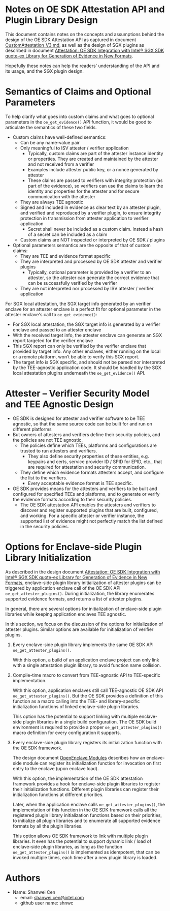Notes on OE SDK Attestation API and Plugin Library Design
====

This document contains notes on the concepts and assumptions behind the design
of the OE SDK Attestation API as captured in document
[CustomAttestation_V3.md](https://github.com/openenclave/openenclave/blob/master/docs/DesignDocs/CustomAttestation_V3.md),
as well as the design of SGX plugins as described in document
[Attestation: OE SDK Integration with Intel® SGX SDK quote-ex Library for Generation of Evidence in New Formats](https://github.com/openenclave/openenclave/blob/master/docs/DesignDocs/SGX_QuoteEx_Integration.md).

Hopefully these notes can help the readers' understanding of the API and its
usage, and the SGX plugin design.

# Semantics of Claims and Optional Parameters

To help clarify what goes into custom claims and what goes to optional
parameters in the `oe_get_evidence()` API function, it would be good to
articulate the semantics of these two fields.

- Custom claims have well-defined semantics:
  - Can be any name-value pair
  - Only meaningful to ISV attester / verifier application
    - Typically, custom claims are part of the attester instance identity or
    properties. They are created and maintained by the attester and not
    received from a verifier
    - Examples include attester public key, or a nonce generated by attester
    - These claims are passed to verifiers with integrity protection (as part
    of the evidence), so verifiers can use the claims to learn the identity
    and properties for the attester and for secure communication with the
    attester
  - They are always TEE agnostic
  - Signed and included in evidence as clear text by an attester plugin,
  and verified and reproduced by a verifier plugin, to ensure integrity
  protection in transmission from attester application to verifier application
    - Secret shall never be included as a custom claim. Instead a hash of
    a secret can be included as a claim
  - Custom claims are NOT inspected or interpreted by OE SDK / plugins
- Optional parameters semantics are the opposite of that of custom claims:
  - They are TEE and evidence format specific
  - They are interpreted and processed by OE SDK attester and verifier plugins
    - Typically, optional parameter is provided by a verifier to an attester,
    so the attester can generate the correct evidence that can be successfully
    verified by the verifier
  - They are not interpreted nor processed by ISV attester / verifier
  application

For SGX local attestation, the SGX target info generated by an verifier
enclave for an attester enclave is a perfect fit for optional parameter
in the attester enclave's call to `oe_get_evidence()`:
- For SGX local attestation, the SGX target info is generated by a verifier
enclave and passed to an attester enclave
- With the received target info, the attester enclave can generate an SGX
report targeted for the verifier enclave
- This SGX report can only be verified by the verifier enclave that provided
by target info. Any other enclaves, either running on the local or a remote
platform, won’t be able to verify this SGX report.
- The target info is SGX specific, and should not be parsed nor interpreted
by the TEE-agnostic application code. It should be handled by the SGX local
attestation plugins underneath the `oe_get_evidence()` API.

# Attester – Verifier Security Model and TEE Agnostic Design

- OE SDK is designed for attester and verifier software to be TEE agnostic,
so that the same source code can be built for and run on different platforms
- But owners of attesters and verifiers define their security policies,
and the policies are not TEE agnostic.
  - The policies define which TEEs, platforms and configurations are trusted
  to run attesters and verifiers.
    - They also define security properties of these entities, e.g. keypairs
    and certs, service provider ID / SPID for EPID, etc., that are required
    for attestation and security communication.
  - They define which evidence formats attesters accept, and configure the
  list to the verifiers.
    - Every acceptable evidence format is TEE specific.
- OE SDK provides means for the attesters and verifiers to be built and
configured for specified TEEs and platforms, and to generate or verify
the evidence formats according to their security policies.
  - The OE SDK attestation API enables the attesters and verifiers to discover
  and register supported plugins that are built, configured, and working.
  For a specific attester or verifier instance, the supported list of evidence
  might not perfectly match the list defined in the security policies.

# Options for Enclave-side Plugin Library Initialization

As described in the design document
[Attestation: OE SDK Integration with Intel® SGX SDK quote-ex Library for Generation of Evidence in New Formats](https://github.com/openenclave/openenclave/blob/master/docs/DesignDocs/SGX_QuoteEx_Integration.md),
enclave-side plugin library initialization of attester plugins can be
triggered by application enclave call of the OE SDK API
`oe_get_attester_plugins()`.
During initialization, the library enumerates supported evidence formats,
and returns a list of attester plugins.

In general, there are several options for initialization of enclave-side
plugin libraries while keeping application enclaves TEE agnostic.

In this section, we focus on the discussion of the options for initialization
of attester plugins. Similar options are available for initialization of
verifier plugins.

1. Every enclave-side plugin library implements the same OE SDK API
`oe_get_attester_plugins()`.

    With this option, a build of an application enclave project can only link
    with a single attestation plugin library, to avoid function name collision.

2. Compile-time macro to convert from TEE-agnostic API to TEE-specific
implementation.

    With this option, application enclaves still call TEE-agnostic OE SDK API
    `oe_get_attester_plugins()`.
    But the OE SDK provides a definition of this function as a macro calling
    into the TEE- and library-specific initialization functions of linked
    enclave-side plugin libraries.

    This option has the potential to support linking with multiple
    enclave-side plugin libraries in a single build configuration.
    The OE SDK build environment is required to provide a proper
    `oe_get_attester_plugins()` macro definition for every configuration
    it supports.

3. Every enclave-side plugin library registers its initialization function
with the OE SDK framework.

    The design document
    [OpenEnclave Modules](https://github.com/jhand2/openenclave/blob/global_module_initialization/docs/DesignDocs/openenclave_modules.md)
    describes how an enclave-side module can register its initialization
    function for invocation on first entry to the enclave (upon enclave load).

    With this option, the implementation of the OE SDK attestation framework
    provides a hook for enclave-side plugin libraries to register their
    initialization functions. Different plugin libraries can register their
    initialization functions at different priorities.

    Later, when the application enclave calls `oe_get_attester_plugins()`,
    the implementation of this function in the OE SDK framework calls all the
    registered plugin library initialization functions based on their
    priorities, to initialize all plugin libraries and to enumerate all
    supported evidence formats by all the plugin libraries.

    This option allows OE SDK framework to link with multiple plugin libraries.
    It even has the potential to support dynamic link / load of enclave-side
    plugin libraries, as long as the function `oe_get_attester_plugins()` is
    implemented as idempotent, that can be invoked multiple times,
    each time after a new plugin library is loaded.

# Authors

- Name: Shanwei Cen
    - email: shanwei.cen@intel.com
    - github user name: shnwc
